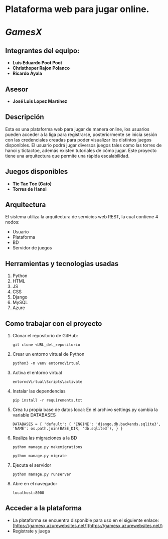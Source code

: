# Plataforma web para jugar online.
# ***GamesX***
## Integrantes del equipo:
* **Luis Eduardo Poot Poot**
* **Christhoper Rajon Polanco**
* **Ricardo Ayala**

## Asesor
* **José Luis Lopez Martínez**

## Descripción
Esta es una plataforma web para jugar de manera online, los usuarios pueden acceder a la liga para registrarse, posteriormente se inicia sesión con las credenciales creadas para poder visualizar los distintos juegos disponibles. El usuario podrá jugar diversos juegos tales como las torres de hanoi y tictactoe, además existen tutoriales de cómo jugar.
Este proyecto tiene una arquitectura que permite una rápida escalabilidad.

## Juegos disponibles
* **Tic Tac Toe (Gato)**
* **Torres de Hanoi**
## Arquitectura
El sistema utiliza la arquitectura de servicios web REST, la cual contiene 4 nodos:
* Usuario
* Plataforma
* BD
* Servidor de juegos

## Herramientas y tecnologías usadas
1. Python
2. HTML
3. JS
4. CSS
5. Django
6. MySQL
7. Azure

## Como trabajar con el proyecto
1. Clonar el repositorio de GitHub:

    `git clone <URL_del_repositorio`
    
2. Crear un entorno virtual de Python

    `python3 -m venv entornoVirtual`
    
3. Activa el entorno virtual
    
    `entornoVirtual\Scripts\activate`
    
4. Instalar las dependencias
    
    `pip install -r requirements.txt`
    
5. Crea tu propia base de datos local:
    En el archivo settings.py cambia la variable DATABASES

    `
DATABASES = {
        'default': {
            'ENGINE': 'django.db.backends.sqlite3',
            'NAME': os.path.join(BASE_DIR, 'db.sqlite3'),
        }
    }
`

6. Realiza las migraciones a la BD
    
    `python manage.py makemigrations`
    
    `python manage.py migrate`
    
7. Ejecuta el servidor
    
    `python manage.py runserver`
    
8. Abre en el navegador
    
    `localhost:8000`

## Acceder a la plataforma
* La plataforma se encuentra disponible para uso en el siguiente enlace: [https://gamesx.azurewebsites.net/](https://gamesx.azurewebsites.net/)
* Registrate y juega
